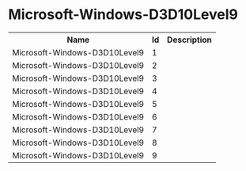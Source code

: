 # Microsoft-Windows-D3D10Level9

<table>
<colgroup><col/><col/><col/></colgroup>
<tr><th>Name</th><th>Id</th><th>Description</th></tr>
<tr><td>Microsoft-Windows-D3D10Level9</td><td>1</td><td></td></tr>
<tr><td>Microsoft-Windows-D3D10Level9</td><td>2</td><td></td></tr>
<tr><td>Microsoft-Windows-D3D10Level9</td><td>3</td><td></td></tr>
<tr><td>Microsoft-Windows-D3D10Level9</td><td>4</td><td></td></tr>
<tr><td>Microsoft-Windows-D3D10Level9</td><td>5</td><td></td></tr>
<tr><td>Microsoft-Windows-D3D10Level9</td><td>6</td><td></td></tr>
<tr><td>Microsoft-Windows-D3D10Level9</td><td>7</td><td></td></tr>
<tr><td>Microsoft-Windows-D3D10Level9</td><td>8</td><td></td></tr>
<tr><td>Microsoft-Windows-D3D10Level9</td><td>9</td><td></td></tr>
</table>

